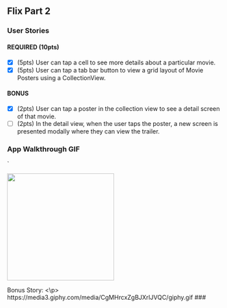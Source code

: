 

## Flix Part 2

### User Stories

#### REQUIRED (10pts)
- [x] (5pts) User can tap a cell to see more details about a particular movie.
- [x] (5pts) User can tap a tab bar button to view a grid layout of Movie Posters using a CollectionView.

#### BONUS
- [x] (2pts) User can tap a poster in the collection view to see a detail screen of that movie.
- [ ] (2pts) In the detail view, when the user taps the poster, a new screen is presented modally where they can view the trailer.

### App Walkthrough GIF
`

<img src="https://i.giphy.com/media/DBK6xoBqS2PTj85Ll0/giphy.webp" width=250><br>

<p style = "bold"> Bonus Story: <\p>
https://media3.giphy.com/media/CgMHrcxZgBJXrlJVQC/giphy.gif 
### 
